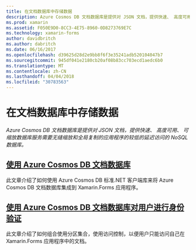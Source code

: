 ```yaml
---
title: 在文档数据库中存储数据
description: Azure Cosmos DB 文档数据库是提供对 JSON 文档，提供快速、 高度可用、 可缩放数据库服务需要无缝缩放和全局复制的应用程序的较低的延迟访问的 NoSQL 数据库。
ms.prod: xamarin
ms.assetid: F050E9D0-8CC3-4E75-8960-0D8273769E7C
ms.technology: xamarin-forms
author: davidbritch
ms.author: dabritch
ms.date: 06/16/2017
ms.openlocfilehash: d39625d28d2e9bb8f6f3e35241adb520104047b7
ms.sourcegitcommit: 945df041e2180cb20af08b83cc703ecd1aedc6b0
ms.translationtype: MT
ms.contentlocale: zh-CN
ms.lasthandoff: 04/04/2018
ms.locfileid: "30783563"
---
```

# <a name="storing-data-in-a-document-database"></a>在文档数据库中存储数据

_Azure Cosmos DB 文档数据库是提供对 JSON 文档，提供快速、 高度可用、 可缩放数据库服务需要无缝缩放和全局复制的应用程序的较低的延迟访问的 NoSQL 数据库。_

## <a name="consuming-an-azure-cosmos-db-document-databaseconsumingmd"></a>[使用 Azure Cosmos DB 文档数据库](consuming.md)

此文章介绍了如何使用 Azure Cosmos DB 标准.NET 客户端库来将 Azure Cosmos DB 文档数据库集成到 Xamarin.Forms 应用程序。

## <a name="authenticating-users-with-an-azure-cosmos-db-document-databaseauthenticationmd"></a>[使用 Azure Cosmos DB 文档数据库对用户进行身份验证](authentication.md)

此文章介绍了如何组合使用分区集合，使用访问控制，以便用户只能访问自己在 Xamarin.Forms 应用程序中的文档。
